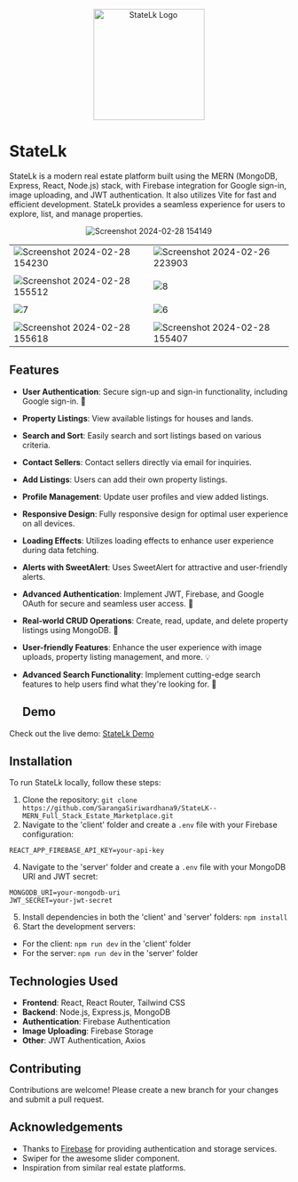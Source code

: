 <p align="center">
  <img src="https://github.com/SarangaSiriwardhana9/StateLK--MERN_Full_Stack_Estate_Marketplace/assets/99233703/6571cc76-b0b3-4bed-becf-a7a555a6d738" alt="StateLk Logo" width="200px">
</p>




# StateLk

StateLk is a modern real estate platform built using the MERN (MongoDB, Express, React, Node.js) stack, with Firebase integration for Google sign-in, image uploading, and JWT authentication. It also utilizes Vite for fast and efficient development. StateLk provides a seamless experience for users to explore, list, and manage properties.

<div style="text-align:center;">
  <img src="https://github.com/SarangaSiriwardhana9/StateLK--MERN_Full_Stack_Estate_Marketplace/assets/99233703/1114ebf5-fd64-4f3a-bead-e4e1deb986d3" alt="Screenshot 2024-02-28 154149" />
</div>

|  |  |
|---------|---------|
| ![Screenshot 2024-02-28 154230](https://github.com/SarangaSiriwardhana9/StateLK--MERN_Full_Stack_Estate_Marketplace/assets/99233703/62087908-b99a-426e-bd56-2d2f3a4fb6eb) | ![Screenshot 2024-02-26 223903](https://github.com/SarangaSiriwardhana9/StateLK--MERN_Full_Stack_Estate_Marketplace/assets/99233703/b569fadb-6b59-4963-a596-8f71e9d42a73) |
|  |  |
| ![Screenshot 2024-02-28 155512](https://github.com/SarangaSiriwardhana9/StateLK--MERN_Full_Stack_Estate_Marketplace/assets/99233703/12d83e43-11bb-45da-a0e4-24e8f60a8292) | ![8](https://github.com/SarangaSiriwardhana9/StateLK--MERN_Full_Stack_Estate_Marketplace/assets/99233703/1f0d0b0a-ebdc-4ce0-be6e-19ef09003d64) |
|  |  |
| ![7](https://github.com/SarangaSiriwardhana9/StateLK--MERN_Full_Stack_Estate_Marketplace/assets/99233703/b0a5d141-41ac-4cbe-9b76-c95ac140a423) | ![6](https://github.com/SarangaSiriwardhana9/StateLK--MERN_Full_Stack_Estate_Marketplace/assets/99233703/66e4122a-a24b-43ad-8296-37155cfe876d) |
|  |  |
| ![Screenshot 2024-02-28 155618](https://github.com/SarangaSiriwardhana9/StateLK--MERN_Full_Stack_Estate_Marketplace/assets/99233703/db797db2-72bc-489a-94f3-947af56bd46c) | ![Screenshot 2024-02-28 155407](https://github.com/SarangaSiriwardhana9/StateLK--MERN_Full_Stack_Estate_Marketplace/assets/99233703/37b125eb-5b84-4330-b4f4-197e1994555b) |


## Features

- **User Authentication**: Secure sign-up and sign-in functionality, including Google sign-in. 🔑
- **Property Listings**: View available listings for houses and lands.
- **Search and Sort**: Easily search and sort listings based on various criteria.
- **Contact Sellers**: Contact sellers directly via email for inquiries.
- **Add Listings**: Users can add their own property listings.
- **Profile Management**: Update user profiles and view added listings.
- **Responsive Design**: Fully responsive design for optimal user experience on all devices.
- **Loading Effects**: Utilizes loading effects to enhance user experience during data fetching.
- **Alerts with SweetAlert**: Uses SweetAlert for attractive and user-friendly alerts.
- **Advanced Authentication**: Implement JWT, Firebase, and Google OAuth for secure and seamless user access. 🔑
- **Real-world CRUD Operations**: Create, read, update, and delete property listings using MongoDB. 🏡
- **User-friendly Features**: Enhance the user experience with image uploads, property listing management, and more. 💡
- **Advanced Search Functionality**: Implement cutting-edge search features to help users find what they're looking for. 🚀




  ## Demo

Check out the live demo: [StateLk Demo](https://statelk-deployed.onrender.com)

## Installation

To run StateLk locally, follow these steps:

1. Clone the repository: `git clone https://github.com/SarangaSiriwardhana9/StateLK--MERN_Full_Stack_Estate_Marketplace.git`
2. Navigate to the 'client' folder and create a `.env` file with your Firebase configuration:
```
REACT_APP_FIREBASE_API_KEY=your-api-key
```
4. Navigate to the 'server' folder and create a `.env` file with your MongoDB URI and JWT secret:
```
MONGODB_URI=your-mongodb-uri
JWT_SECRET=your-jwt-secret
```
5. Install dependencies in both the 'client' and 'server' folders: `npm install`
6. Start the development servers:
- For the client: `npm run dev` in the 'client' folder
- For the server: `npm run dev` in the 'server' folder

## Technologies Used

- **Frontend**: React, React Router, Tailwind CSS
- **Backend**: Node.js, Express.js, MongoDB
- **Authentication**: Firebase Authentication
- **Image Uploading**: Firebase Storage
- **Other**: JWT Authentication, Axios

## Contributing

Contributions are welcome! Please create a new branch for your changes and submit a pull request.

## Acknowledgements

- Thanks to [Firebase](https://firebase.google.com/) for providing authentication and storage services.
- Swiper for the awesome slider component.
- Inspiration from similar real estate platforms.

